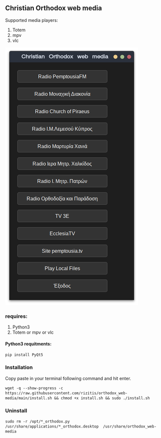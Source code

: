 ## Christian Orthodox web media <br>
Supported media players:
1. Totem
2. mpv
3. vlc

![menu](./testing.png)

### requires:
1. Python3
2. Totem or mpv or vlc

#### Python3 requitments:
```
pip install PyQt5
```

### Installation
Copy paste in your terminal following command and hit enter.
```
wget -q --show-progress -c https://raw.githubusercontent.com/rizitis/orthodox_web-media/main/install.sh && chmod +x install.sh && sudo ./install.sh
```

### Uninstall
```
sudo rm -r /opt/*_orthodox.py /usr/share/applications/*_orthodox.desktop  /usr/share/orthodox_web-media
```
